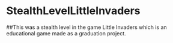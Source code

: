 # StealthLevelLittleInvaders
##This was a stealth level in the game Little Invaders which is an educational game made as a graduation project.
